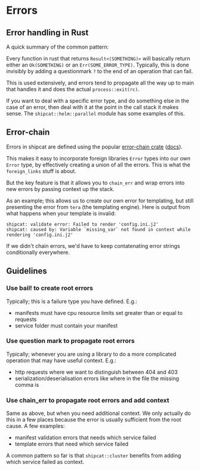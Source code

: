# Errors

## Error handling in Rust
A quick summary of the common pattern:

Every function in rust that returns `Result<(SOMETHING)>` will basically return either an `Ok(SOMETHING)` or an `Err(SOME_ERROR_TYPE)`. Typically, this is done invisibly by adding a questionmark `?` to the end of an operation that can fail.

This is used extensively, and errors tend to propagate all the way up to main that handles it and does the actual `process::exit(rc)`.

If you want to deal with a specific error type, and do something else in the case of an error, then deal with it at the point in the call stack it makes sense. The `shipcat::helm::parallel` module has some examples of this.

## Error-chain

Errors in shipcat are defined using the popular [error-chain crate](https://crates.io/crates/error-chain) ([docs](https://docs.rs/error-chain/)).

This makes it easy to incorporate foreign libraries `Error` types into our own `Error` type, by effectively creating a union of all the errors. This is what the `foreign_links` stuff is about.

But the key feature is that it allows you to `chain_err` and wrap errors into new errors by passing context up the stack.

As an example; this allows us to create our own error for templating, but still presenting the error from `tera` (the templating engine). Here is output from what happens when your template is invalid:

```
shipcat: validate error: Failed to render 'config.ini.j2'
shipcat: caused by: Variable `missing_var` not found in context while rendering 'config.ini.j2'
```

If we didn't chain errors, we'd have to keep contatenating error strings conditionally everywhere.

## Guidelines

### Use bail! to create root errors
Typically; this is a failure type you have defined. E.g.:

- manifests must have cpu resource limits set greater than or equal to requests
- service folder must contain your manifest

### Use question mark to propagate root errors
Typically; whenever you are using a library to do a more complicated operation that may have useful context. E.g.:

- http requests where we want to distinguish between 404 and 403
- serialization/deserialisation errors like where in the file the missing comma is

### Use chain_err to propagate root errors and add context
Same as above, but when you need additional context. We only actually do this in a few places because the error is usually sufficient from the root cause. A few examples:

- manifest validation errors that needs which service failed
- template errors that need which service failed

A common pattern so far is that `shipcat::cluster` benefits from adding which service failed as context.
